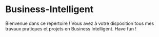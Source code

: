 # Business-Intelligent
Bienvenue dans ce répertoire ! Vous avez à votre disposition tous mes travaux pratiques et projets en Business Intelligent. Have fun !
